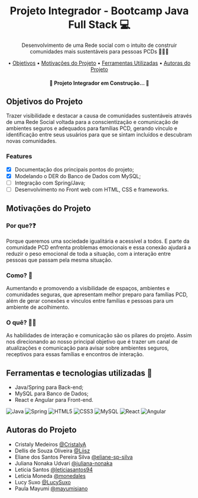 <h1 align=center> Projeto Integrador - Bootcamp Java Full Stack 💻 </h1>

<p align=center> Desenvolvimento de uma Rede social com o intuito de construir comunidades mais sustentáveis para pessoas PCDs 🧑🏻‍🦼</p>

<p align="center"> •
 <a href="#objetivo">Objetivos</a> •
 <a href="#motivacoes">Motivações do Projeto</a> •
 <a href="#ferramentas">Ferramentas Utilizadas</a> •
 <a href="#autoras">Autoras do Projeto</a>  
</p>

<h4 align="center"> 
	🚧  Projeto Integrador em Construção... 🚧
</h4>

<a name="objetivo"><h2>Objetivos do Projeto</h2></a>
<p>Trazer visibilidade e destacar a causa de comunidades sustentáveis através de uma Rede Social voltada para a conscientização e comunicação de ambientes seguros e adequados para famílias PCD, gerando vínculo e identificação entre seus usuários para que se sintam incluídos e descubram novas comunidades.</p>

### Features

- [x] Documentação dos principais pontos do projeto;
- [x] Modelando o DER do Banco de Dados com MySQL;
- [ ] Integração com Spring/Java;
- [ ] Desenvolvimento no Front web com HTML, CSS e frameworks. 

<a name="motivacoes"><h2>Motivações do Projeto</h2></a>
<h3>Por que?❓</h3>
<p>Porque queremos uma sociedade igualitária e acessível a todos. E parte da comunidade PCD enfrenta problemas emocionais e essa conexão ajudará a reduzir o peso emocional de toda a situação, com a interação entre pessoas que passam pela mesma situação.</p>

<h3>Como? 🤔 </h3>
<p>Aumentando e promovendo a visibilidade de espaços, ambientes e comunidades seguras, que apresentam melhor preparo para famílias PCD, além de gerar conexões e vínculos entre famílias e pessoas para um ambiente de acolhimento. </p>

<h3>O quê? ✍🏻 </h3>
<p>As habilidades de interação e comunicação são os pilares do projeto. Assim nos direcionando ao nosso principal objetivo que é trazer um canal de atualizações e comunicação para avisar sobre ambientes seguros, receptivos para essas famílias e encontros de interação.</p>

<a name="ferramentas"><h2>Ferramentas e tecnologias utilizadas 🔧</h2></a>
* Java/Spring para Back-end; 
* MySQL para Banco de Dados;
* React e Angular para Front-end. 
  
 ![Java](https://img.shields.io/badge/java-%23ED8B00.svg?style=for-the-badge&logo=java&logoColor=white) 
 ![Spring](https://img.shields.io/badge/Spring-6DB33F?style=for-the-badge&logo=spring&logoColor=white)
 ![HTML5](https://img.shields.io/badge/html5-%23E34F26.svg?style=for-the-badge&logo=html5&logoColor=white) 
 ![CSS3](https://img.shields.io/badge/css3-%231572B6.svg?style=for-the-badge&logo=css3&logoColor=white) 
 ![MySQL](https://img.shields.io/badge/mysql-%2300f.svg?style=for-the-badge&logo=mysql&logoColor=white) 
 ![React](https://img.shields.io/badge/react-%2320232a.svg?style=for-the-badge&logo=react&logoColor=%2361DAFB) 
 ![Angular](https://img.shields.io/badge/angular-%23DD0031.svg?style=for-the-badge&logo=angular&logoColor=white) 

<a name="autoras"><h2>Autoras do Projeto</h2></a>  
* Cristaly Medeiros [@CristalyA](https://github.com/cristalyA)
* Dellis de Souza Oliveira [@Liisz](https://github.com/Liisz)
* Eliane dos Santos Pereira Silva [@eliane-sp-silva](https://github.com/eliane-sp-silva)
* Juliana Nonaka Udvari [@juliana-nonaka](https://github.com/juliana-nonaka)
* Leticia Santos [@leticiasantos94](https://github.com/leticiasantos94)
* Leticia Moneda [@monedales](https://github.com/monedales)
* Lucy Suxo [@LucySuxo](https://github.com/LucySuxo)
* Paula Mayumi [@mayumisiano](https://github.com/mayumisiano)
 
